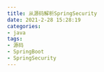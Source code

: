 ```yaml
---
title: 从源码解析SpringSecurity
date: 2021-2-28 15:28:19
categories: 
- java
tags:
- 源码
- SpringBoot
- SpringSecurity
---
```


